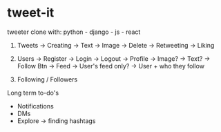 # tweet-it
tweeter clone with: python - django - js - react

1. Tweets
    -> Creating
        -> Text
        -> Image
    -> Delete
    -> Retweeting
    -> Liking

2. Users
    -> Register
    -> Login
    -> Logout
    -> Profile
        -> Image?
        -> Text?
        -> Follow Btn
    -> Feed
        -> User's feed only?
        -> User + who they follow

3. Following / Followers



Long term to-do's
- Notifications
- DMs
- Explore -> finding hashtags 
